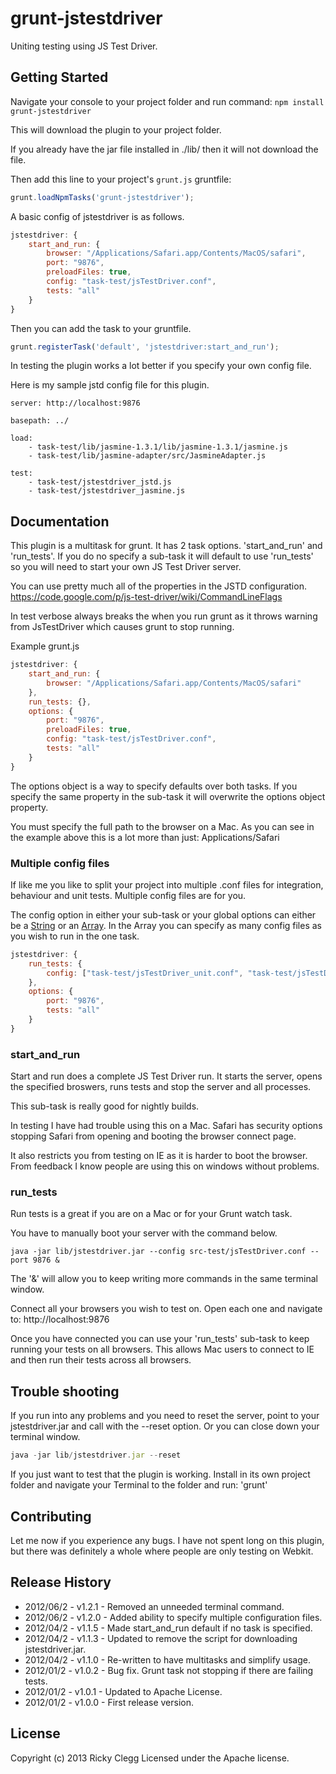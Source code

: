 # grunt-jstestdriver

Uniting testing using JS Test Driver.


## Getting Started
Navigate your console to your project folder and run command: `npm install grunt-jstestdriver`

This will download the plugin to your project folder.

If you already have the jar file installed in ./lib/ then it will not download the file.

Then add this line to your project's `grunt.js` gruntfile:

```javascript
grunt.loadNpmTasks('grunt-jstestdriver');
```

A basic config of jstestdriver is as follows.

```javascript
jstestdriver: {
    start_and_run: {
        browser: "/Applications/Safari.app/Contents/MacOS/safari",
        port: "9876",
        preloadFiles: true,
        config: "task-test/jsTestDriver.conf",
        tests: "all"
    }
}
```

Then you can add the task to your gruntfile.

```javascript
grunt.registerTask('default', 'jstestdriver:start_and_run');
```

In testing the plugin works a lot better if you specify your own config file.

Here is my sample jstd config file for this plugin.

```
server: http://localhost:9876

basepath: ../

load:
    - task-test/lib/jasmine-1.3.1/lib/jasmine-1.3.1/jasmine.js
    - task-test/lib/jasmine-adapter/src/JasmineAdapter.js

test:
    - task-test/jstestdriver_jstd.js
    - task-test/jstestdriver_jasmine.js
```

[grunt]: http://gruntjs.com/
[getting_started]: https://github.com/gruntjs/grunt/blob/master/docs/getting_started.md


## Documentation

This plugin is a multitask for grunt. It has 2 task options. 'start_and_run' and 'run_tests'.
If you do no specify a sub-task it will default to use 'run_tests' so you will need to start your own JS Test Driver server.

You can use pretty much all of the properties in the JSTD configuration.
https://code.google.com/p/js-test-driver/wiki/CommandLineFlags

In test verbose always breaks the when you run grunt as it throws warning from JsTestDriver which causes grunt to stop running.

Example grunt.js

```javascript
jstestdriver: {
    start_and_run: {
        browser: "/Applications/Safari.app/Contents/MacOS/safari"
    },
    run_tests: {},
    options: {
        port: "9876",
        preloadFiles: true,
        config: "task-test/jsTestDriver.conf",
        tests: "all"
    }
}
```

The options object is a way to specify defaults over both tasks. If you specify the same property in the sub-task it will overwrite the options object property.

You must specify the full path to the browser on a Mac. As you can see in the example above this is a lot more than just: Applications/Safari

### Multiple config files

If like me you like to split your project into multiple .conf files for integration, behaviour and unit tests. Multiple config files are for you.

The config option in either your sub-task or your global options can either be a [String](https://developer.mozilla.org/en/docs/JavaScript/Reference/Global_Objects/String) or an [Array](https://developer.mozilla.org/en-US/docs/JavaScript/Reference/Global_Objects/Array).
In the Array you can specify as many config files as you wish to run in the one task.

```javascript
jstestdriver: {
    run_tests: {
        config: ["task-test/jsTestDriver_unit.conf", "task-test/jsTestDriver_integration.conf"]
    },
    options: {
        port: "9876",
        tests: "all"
    }
}
```

### start\_and\_run

Start and run does a complete JS Test Driver run. It starts the server, opens the specified broswers, runs tests and stop the server and all processes.

This sub-task is really good for nightly builds.

In testing I have had trouble using this on a Mac. Safari has security options stopping Safari from opening and booting the browser connect page.

It also restricts you from testing on IE as it is harder to boot the browser. From feedback I know people are using this on windows without problems.

### run_tests

Run tests is a great if you are on a Mac or for your Grunt watch task.

You have to manually boot your server with the command below.

```
java -jar lib/jstestdriver.jar --config src-test/jsTestDriver.conf --port 9876 &
```

The '&' will allow you to keep writing more commands in the same terminal window.

Connect all your browsers you wish to test on. Open each one and navigate to: http://localhost:9876

Once you have connected you can use your 'run_tests' sub-task to keep running your tests on all browsers.
This allows Mac users to connect to IE and then run their tests across all browsers.

## Trouble shooting

If you run into any problems and you need to reset the server, point to your jstestdriver.jar and call with the --reset option.
Or you can close down your terminal window.

```javascript
java -jar lib/jstestdriver.jar --reset
```

If you just want to test that the plugin is working. Install in its own project folder and navigate your Terminal to the folder and run: 'grunt'


## Contributing
Let me now if you experience any bugs. I have not spent long on this plugin, but there was definitely a whole where people are only testing on Webkit.


## Release History
* 2012/06/2 - v1.2.1 - Removed an unneeded terminal command.
* 2012/06/2 - v1.2.0 - Added ability to specify multiple configuration files.
* 2012/04/2 - v1.1.5 - Made start_and_run default if no task is specified.
* 2012/04/2 - v1.1.3 - Updated to remove the script for downloading jstestdriver.jar.
* 2012/04/2 - v1.1.0 - Re-written to have multitasks and simplify usage.
* 2012/01/2 - v1.0.2 - Bug fix. Grunt task not stopping if there are failing tests.
* 2012/01/2 - v1.0.1 - Updated to Apache License.
* 2012/01/2 - v1.0.0 - First release version.


## License
Copyright (c) 2013 Ricky Clegg
Licensed under the Apache license.